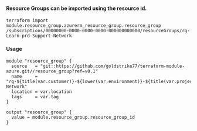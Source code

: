 #### Resource Groups can be imported using the resource id.
    terraform import module.resource_group.azurerm_resource_group.resource_group /subscriptions/00000000-0000-0000-0000-000000000000/resourceGroups/rg-Learn-prd-Support-Network

#### Usage
```hcl
module "resource_group" {
  source   = "git::https://github.com/goldstrike77/terraform-module-azure.git//resource_group?ref=v0.1"
  name     = "rg-${title(var.customer)}-${lower(var.environment)}-${title(var.project)}-Network"
  location = var.location
  tags     = var.tag
}

output "resource_group" {
  value = module.resource_group.resource_group_id
}
```